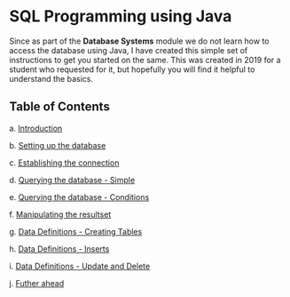 # SQL Programming using Java

Since as part of the __Database Systems__ module we do not learn how to access the database using Java, I have created this simple set of instructions to get you started on the same. This was created in 2019 for a student who requested for it, but hopefully you will find it helpful to understand the basics.

## Table of Contents
a. [Introduction](URL 'https://github.com/rama-swuni/sqlprogramming/blob/main/introduction.md')

b. [Setting up the database](URL 'https://github.com/rama-swuni/sqlprogramming/blob/main/settingup.md')

c. [Establishing the connection](URL 'https://github.com/rama-swuni/sqlprogramming/blob/main/establishtheconnection.md')

d. [Querying the database - Simple](URL 'https://github.com/rama-swuni/sqlprogramming/blob/main/simplequery.md')

e. [Querying the database - Conditions](URL 'https://github.com/rama-swuni/sqlprogramming/blob/main/querywithconditions.md')

f. [Manipulating the resultset](URL 'https://github.com/rama-swuni/sqlprogramming/blob/main/manipulatingresultset.md')

g. [Data Definitions - Creating Tables](URL 'https://github.com/rama-swuni/sqlprogramming/blob/main/datadefinition.md')

h. [Data Definitions - Inserts](URL 'https://github.com/rama-swuni/sqlprogramming/blob/main/inserts.md')

i. [Data Definitions - Update and Delete](URL 'https://github.com/rama-swuni/sqlprogramming/blob/main/updateanddelete.md')

j. [Futher ahead](URL 'https://github.com/rama-swuni/sqlprogramming/blob/main/further.md')



